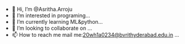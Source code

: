 - 👋 Hi, I’m @Asritha.Arroju
- 👀 I’m interested in  programing...
- 🌱 I’m currently learning  ML&python...
- 💞️ I’m looking to collaborate on ...
- 📫 How to reach me mail me:20wh1a0234@bvrithyderabad.edu.in  ...

<!---
Asritha2003/Asritha2003 is a ✨ special ✨ repository because its `README.md` (this file) appears on your GitHub profile.
You can click the Preview link to take a look at your changes.
--->
